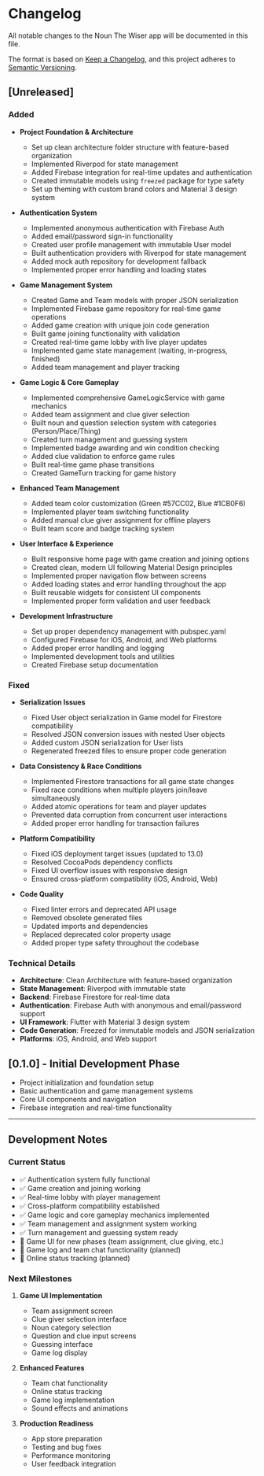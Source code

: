 # Changelog

All notable changes to the Noun The Wiser app will be documented in this file.

The format is based on [Keep a Changelog](https://keepachangelog.com/en/1.0.0/),
and this project adheres to [Semantic Versioning](https://semver.org/spec/v2.0.0.html).

## [Unreleased]

### Added
- **Project Foundation & Architecture**
  - Set up clean architecture folder structure with feature-based organization
  - Implemented Riverpod for state management
  - Added Firebase integration for real-time updates and authentication
  - Created immutable models using `freezed` package for type safety
  - Set up theming with custom brand colors and Material 3 design system

- **Authentication System**
  - Implemented anonymous authentication with Firebase Auth
  - Added email/password sign-in functionality
  - Created user profile management with immutable User model
  - Built authentication providers with Riverpod for state management
  - Added mock auth repository for development fallback
  - Implemented proper error handling and loading states

- **Game Management System**
  - Created Game and Team models with proper JSON serialization
  - Implemented Firebase game repository for real-time game operations
  - Added game creation with unique join code generation
  - Built game joining functionality with validation
  - Created real-time game lobby with live player updates
  - Implemented game state management (waiting, in-progress, finished)
  - Added team management and player tracking

- **Game Logic & Core Gameplay**
  - Implemented comprehensive GameLogicService with game mechanics
  - Added team assignment and clue giver selection
  - Built noun and question selection system with categories (Person/Place/Thing)
  - Created turn management and guessing system
  - Implemented badge awarding and win condition checking
  - Added clue validation to enforce game rules
  - Built real-time game phase transitions
  - Created GameTurn tracking for game history

- **Enhanced Team Management**
  - Added team color customization (Green #57CC02, Blue #1CB0F6)
  - Implemented player team switching functionality
  - Added manual clue giver assignment for offline players
  - Built team score and badge tracking system

- **User Interface & Experience**
  - Built responsive home page with game creation and joining options
  - Created clean, modern UI following Material Design principles
  - Implemented proper navigation flow between screens
  - Added loading states and error handling throughout the app
  - Built reusable widgets for consistent UI components
  - Implemented proper form validation and user feedback

- **Development Infrastructure**
  - Set up proper dependency management with pubspec.yaml
  - Configured Firebase for iOS, Android, and Web platforms
  - Added proper error handling and logging
  - Implemented development tools and utilities
  - Created Firebase setup documentation

### Fixed
- **Serialization Issues**
  - Fixed User object serialization in Game model for Firestore compatibility
  - Resolved JSON conversion issues with nested User objects
  - Added custom JSON serialization for User lists
  - Regenerated freezed files to ensure proper code generation

- **Data Consistency & Race Conditions**
  - Implemented Firestore transactions for all game state changes
  - Fixed race conditions when multiple players join/leave simultaneously
  - Added atomic operations for team and player updates
  - Prevented data corruption from concurrent user interactions
  - Added proper error handling for transaction failures

- **Platform Compatibility**
  - Fixed iOS deployment target issues (updated to 13.0)
  - Resolved CocoaPods dependency conflicts
  - Fixed UI overflow issues with responsive design
  - Ensured cross-platform compatibility (iOS, Android, Web)

- **Code Quality**
  - Fixed linter errors and deprecated API usage
  - Removed obsolete generated files
  - Updated imports and dependencies
  - Replaced deprecated color property usage
  - Added proper type safety throughout the codebase

### Technical Details
- **Architecture**: Clean Architecture with feature-based organization
- **State Management**: Riverpod with immutable state
- **Backend**: Firebase Firestore for real-time data
- **Authentication**: Firebase Auth with anonymous and email/password support
- **UI Framework**: Flutter with Material 3 design system
- **Code Generation**: Freezed for immutable models and JSON serialization
- **Platforms**: iOS, Android, and Web support

## [0.1.0] - Initial Development Phase
- Project initialization and foundation setup
- Basic authentication and game management systems
- Core UI components and navigation
- Firebase integration and real-time functionality

---

## Development Notes

### Current Status
- ✅ Authentication system fully functional
- ✅ Game creation and joining working
- ✅ Real-time lobby with player management
- ✅ Cross-platform compatibility established
- ✅ Game logic and core gameplay mechanics implemented
- ✅ Team management and assignment system working
- ✅ Turn management and guessing system ready
- 🔄 Game UI for new phases (team assignment, clue giving, etc.)
- 🔄 Game log and team chat functionality (planned)
- 🔄 Online status tracking (planned)

### Next Milestones
1. **Game UI Implementation**
   - Team assignment screen
   - Clue giver selection interface
   - Noun category selection
   - Question and clue input screens
   - Guessing interface
   - Game log display

2. **Enhanced Features**
   - Team chat functionality
   - Online status tracking
   - Game log implementation
   - Sound effects and animations

3. **Production Readiness**
   - App store preparation
   - Testing and bug fixes
   - Performance monitoring
   - User feedback integration 